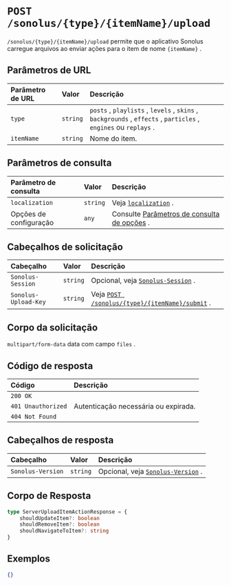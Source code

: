 # `POST /sonolus/{type}/{itemName}/upload`

`/sonolus/{type}/{itemName}/upload` permite que o aplicativo Sonolus carregue arquivos ao enviar ações para o item de nome `{itemName}` .

## Parâmetros de URL

Parâmetro de URL | Valor | Descrição
:-- | :-- | :--
`type` | `string` | `posts` , `playlists` , `levels` , `skins` , `backgrounds` , `effects` , `particles` , `engines` ou `replays` .
`itemName` | `string` | Nome do item.

## Parâmetros de consulta

Parâmetro de consulta | Valor | Descrição
:-- | :-- | :--
`localization` | `string` | Veja [`localization`](../query-parameters/localization) .
Opções de configuração | `any` | Consulte [Parâmetros de consulta de opções](../query-parameters/options-query-parameters) .

## Cabeçalhos de solicitação

Cabeçalho | Valor | Descrição
:-- | :-- | :--
`Sonolus-Session` | `string` | Opcional, veja [`Sonolus-Session`](../headers/sonolus-session) .
`Sonolus-Upload-Key` | `string` | Veja [`POST /sonolus/{type}/{itemName}/submit`](./post-sonolus-type-item-name-submit) .

## Corpo da solicitação

`multipart/form-data` data com campo `files` .

## Código de resposta

Código | Descrição
:-- | :--
`200 OK` |
`401 Unauthorized` | Autenticação necessária ou expirada.
`404 Not Found` |

## Cabeçalhos de resposta

Cabeçalho | Valor | Descrição
:-- | :-- | :--
`Sonolus-Version` | `string` | Opcional, veja [`Sonolus-Version`](../headers/sonolus-version) .

## Corpo de Resposta

```ts
type ServerUploadItemActionResponse = {
    shouldUpdateItem?: boolean
    shouldRemoveItem?: boolean
    shouldNavigateToItem?: string
}
```

## Exemplos

```json
{}
```
